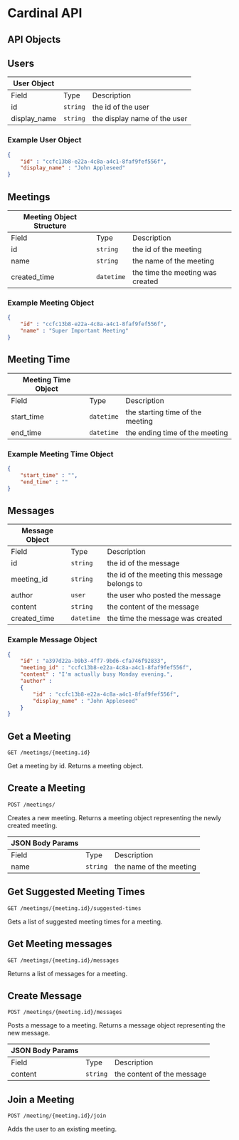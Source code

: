# Cardinal API

## API Objects


## Users

|User Object|||
|---|---|---|
|Field|Type|Description|
|id|`string`|the id of the user|
|display_name|`string`|the display name of the user|

### Example User Object

```json
{
    "id" : "ccfc13b8-e22a-4c8a-a4c1-8faf9fef556f",
    "display_name" : "John Appleseed"
}
```

## Meetings

|Meeting Object Structure|||
|---|---|---|
|Field|Type|Description|
|id|`string`|the id of the meeting|
|name|`string`|the name of the meeting|
|created_time|`datetime`|the time the meeting was created|

### Example Meeting Object

```json
{
    "id" : "ccfc13b8-e22a-4c8a-a4c1-8faf9fef556f",
    "name" : "Super Important Meeting"
}
```

## Meeting Time

|Meeting Time Object|||
|---|---|---|
|Field|Type|Description|
|start_time|`datetime`|the starting time of the meeting|
|end_time|`datetime`|the ending time of the meeting|

### Example Meeting Time Object

```json
{
    "start_time" : "",
    "end_time" : ""
}
```

## Messages

|Message Object|||
|---|---|---|
|Field|Type|Description|
|id|`string`|the id of the message|
|meeting_id|`string`|the id of the meeting this message belongs to|
|author|`user`|the user who posted the message|
|content|`string`|the content of the message|
|created_time|`datetime`|the time the message was created|

### Example Message Object

```json
{
    "id" : "a397d22a-b9b3-4ff7-9bd6-cfa746f92833",
    "meeting_id" : "ccfc13b8-e22a-4c8a-a4c1-8faf9fef556f",
    "content" : "I'm actually busy Monday evening.",
    "author" : 
    {
        "id" : "ccfc13b8-e22a-4c8a-a4c1-8faf9fef556f",
        "display_name" : "John Appleseed"
    }
}
```

## Get a Meeting

```http
GET /meetings/{meeting.id}
```

Get a meeting by id. Returns a meeting object.


## Create a Meeting

```http
POST /meetings/
```

Creates a new meeting. Returns a meeting object representing the newly created meeting.

|JSON Body Params|||
|---|---|---|
|Field|Type|Description|
|name|`string`|the name of the meeting|

## Get Suggested Meeting Times

```http
GET /meetings/{meeting.id}/suggested-times
```

Gets a list of suggested meeting times for a meeting.

## Get Meeting messages

```http
GET /meetings/{meeting.id}/messages
```

Returns a list of messages for a meeting.

## Create Message

```http
POST /meetings/{meeting.id}/messages
```

Posts a message to a meeting. Returns a message object representing the new message.

|JSON Body Params|||
|---|---|---|
|Field|Type|Description|
|content|`string`|the content of the message|

## Join a Meeting

```http
POST /meeting/{meeting.id}/join
```

Adds the user to an existing meeting.